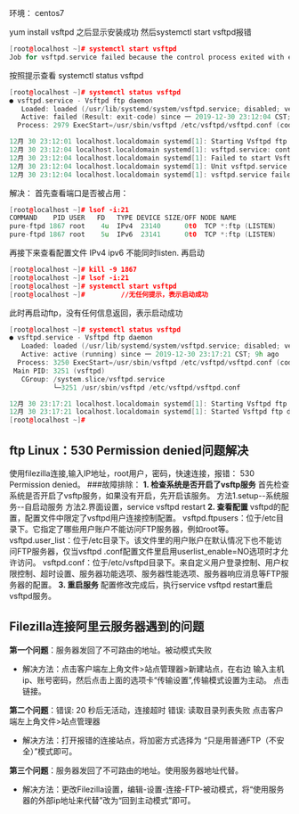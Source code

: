 环境：    centos7

yum install vsftpd 之后显示安装成功
    然后systemctl start vsftpd报错
```cpp
[root@localhost ~]# systemctl start vsftpd
Job for vsftpd.service failed because the control process exited with error code. See "systemctl status vsftpd.service" and "journalctl -xe" for details.
```

按照提示查看 systemctl status vsftpd

```cpp
[root@localhost ~]# systemctl status vsftpd
● vsftpd.service - Vsftpd ftp daemon
   Loaded: loaded (/usr/lib/systemd/system/vsftpd.service; disabled; vendor preset: disabled)
   Active: failed (Result: exit-code) since 一 2019-12-30 23:12:04 CST; 2min 25s ago
  Process: 2979 ExecStart=/usr/sbin/vsftpd /etc/vsftpd/vsftpd.conf (code=exited, status=1/FAILURE)

12月 30 23:12:01 localhost.localdomain systemd[1]: Starting Vsftpd ftp daemon...
12月 30 23:12:04 localhost.localdomain systemd[1]: vsftpd.service: control process exited, code=exited status=1
12月 30 23:12:04 localhost.localdomain systemd[1]: Failed to start Vsftpd ftp daemon.
12月 30 23:12:04 localhost.localdomain systemd[1]: Unit vsftpd.service entered failed state.
12月 30 23:12:04 localhost.localdomain systemd[1]: vsftpd.service failed.
```
解决： 首先查看端口是否被占用：

```cpp
[root@localhost ~]# lsof -i:21
COMMAND    PID USER   FD   TYPE DEVICE SIZE/OFF NODE NAME
pure-ftpd 1867 root    4u  IPv4  23140      0t0  TCP *:ftp (LISTEN)
pure-ftpd 1867 root    5u  IPv6  23141      0t0  TCP *:ftp (LISTEN)
```

再接下来查看配置文件 IPv4 ipv6 不能同时listen. 再启动

```cpp
[root@localhost ~]# kill -9 1867
[root@localhost ~]# lsof -i:21
[root@localhost ~]# systemctl start vsftpd
[root@localhost ~]#         //无任何提示，表示启动成功
```
此时再启动ftp，没有任何信息返回，表示启动成功

```cpp
[root@localhost ~]# systemctl status vsftpd
● vsftpd.service - Vsftpd ftp daemon
   Loaded: loaded (/usr/lib/systemd/system/vsftpd.service; disabled; vendor preset: disabled)
   Active: active (running) since 一 2019-12-30 23:17:21 CST; 9h ago
  Process: 3250 ExecStart=/usr/sbin/vsftpd /etc/vsftpd/vsftpd.conf (code=exited, status=0/SUCCESS)
 Main PID: 3251 (vsftpd)
   CGroup: /system.slice/vsftpd.service
           └─3251 /usr/sbin/vsftpd /etc/vsftpd/vsftpd.conf

12月 30 23:17:21 localhost.localdomain systemd[1]: Starting Vsftpd ftp daemon...
12月 30 23:17:21 localhost.localdomain systemd[1]: Started Vsftpd ftp daemon.
[root@localhost ~]#
```

## ftp Linux：530 Permission denied问题解决
使用filezilla连接,输入IP地址，root用户，密码，快速连接，报错：
530 Permission denied。
###故障排除：
**1. 检查系统是否开启了vsftp服务**
首先检查系统是否开启了vsftp服务，如果没有开启，先开启该服务。
  方法1.setup--系统服务--自启动服务
  方法2.界面设置，service vsftpd restart
**2. 查看配置**
vsftpd的配置，配置文件中限定了vsftpd用户连接控制配置。
vsftpd.ftpusers：位于/etc目录下。它指定了哪些用户账户不能访问FTP服务器，例如root等。
vsftpd.user_list：位于/etc目录下。该文件里的用户账户在默认情况下也不能访问FTP服务器，仅当vsftpd .conf配置文件里启用userlist_enable=NO选项时才允许访问。
vsftpd.conf：位于/etc/vsftpd目录下。来自定义用户登录控制、用户权限控制、超时设置、服务器功能选项、服务器性能选项、服务器响应消息等FTP服务器的配置。
**3. 重启服务**
配置修改完成后，执行service vsftpd restart重启vsftpd服务。


## Filezilla连接阿里云服务器遇到的问题
**第一个问题**：服务器发回了不可路由的地址。被动模式失败
- 解决方法：点击客户端左上角文件>站点管理器>新建站点，在右边 输入主机ip、账号密码，然后点击上面的选项卡“传输设置”,传输模式设置为主动。
点击链接。

**第二个问题**：错误: 20 秒后无活动，连接超时 错误: 读取目录列表失败
点击客户端左上角文件>站点管理器

- 解决方法：打开报错的连接站点，将加密方式选择为 “只是用普通FTP（不安全）”模式即可。

**第三个问题**：服务器发回了不可路由的地址。使用服务器地址代替。
- 解决方法：更改Filezilla设置，编辑-设置-连接-FTP-被动模式，将“使用服务器的外部ip地址来代替”改为“回到主动模式”即可。